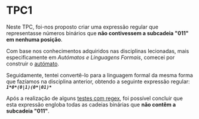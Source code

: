 # TPC1

Neste TPC, foi-nos proposto criar uma expressão regular que representasse números binários que **não contivessem a subcadeia "011" em nenhuma posição**.  

Com base nos conhecimentos adquiridos nas disciplinas lecionadas, mais especificamente em *Autómatos e Linguagens Formais*, comecei por construir o [autómato](automato_rotated.pdf).  

Seguidamente, tentei convertê-lo para a linguagem formal da mesma forma que fazíamos na disciplina anterior, obtendo a seguinte expressão regular:  
***`1*0*(0|1)(0*|01)*`***  

Após a realização de alguns [testes com regex](testes_regex.png), foi possível concluir que esta expressão engloba todas as cadeias binárias que **não contêm a subcadeia "011"**.
